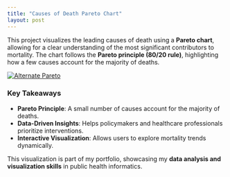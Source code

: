 ```yaml
---
title: "Causes of Death Pareto Chart"
layout: post
---
```


This project visualizes the leading causes of death using a **Pareto chart**, allowing for a clear understanding of the most significant contributors to mortality. The chart follows the **Pareto principle (80/20 rule)**, highlighting how a few causes account for the majority of deaths.

<div class='tableauPlaceholder' id='viz1741133831091' style='position: relative'>
  <noscript>
    <a href='#'>
      <img alt='Alternate Pareto ' src='https:&#47;&#47;public.tableau.com&#47;static&#47;images&#47;Ca&#47;CausesofDeathParetoChart_17411337619580&#47;AlternatePareto&#47;1_rss.png' style='border: none' />
    </a>
  </noscript>
  <object class='tableauViz' style='display:none;'>
    <param name='host_url' value='https%3A%2F%2Fpublic.tableau.com%2F' />
    <param name='embed_code_version' value='3' />
    <param name='site_root' value='' />
    <param name='name' value='CausesofDeathParetoChart_17411337619580&#47;AlternatePareto' />
    <param name='tabs' value='no' />
    <param name='toolbar' value='yes' />
    <param name='static_image' value='https:&#47;&#47;public.tableau.com&#47;static&#47;images&#47;Ca&#47;CausesofDeathParetoChart_17411337619580&#47;AlternatePareto&#47;1.png' />
    <param name='animate_transition' value='yes' />
    <param name='display_static_image' value='yes' />
    <param name='display_spinner' value='yes' />
    <param name='display_overlay' value='yes' />
    <param name='display_count' value='yes' />
    <param name='language' value='en-US' />
    <param name='filter' value='publish=yes' />
  </object>
</div>

<script type='text/javascript'>
  var divElement = document.getElementById('viz1741133831091');
  var vizElement = divElement.getElementsByTagName('object')[0];
  if (divElement.offsetWidth > 800) {
    vizElement.style.width='800px';
    vizElement.style.height='627px';
  } else if (divElement.offsetWidth > 500) {
    vizElement.style.width='800px';
    vizElement.style.height='627px';
  } else {
    vizElement.style.width='100%';
    vizElement.style.height='727px';
  }
  var scriptElement = document.createElement('script');
  scriptElement.src = 'https://public.tableau.com/javascripts/api/viz_v1.js';
  vizElement.parentNode.insertBefore(scriptElement, vizElement);
</script>




### Key Takeaways
- **Pareto Principle**: A small number of causes account for the majority of deaths.
- **Data-Driven Insights**: Helps policymakers and healthcare professionals prioritize interventions.
- **Interactive Visualization**: Allows users to explore mortality trends dynamically.

This visualization is part of my portfolio, showcasing my **data analysis and visualization skills** in public health informatics.
